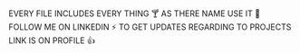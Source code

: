 EVERY FILE INCLUDES EVERY THING 🍸
AS THERE NAME USE IT 🚀
FOLLOW ME ON LINKEDIN  ⚡
TO GET UPDATES REGARDING TO PROJECTS LINK IS ON PROFILE 👍
